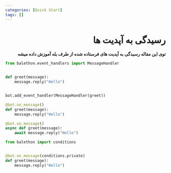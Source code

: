 ```yaml
---
categories: [Quick Start]
tags: []
---
```


<h1 align="right" dir="rtl">رسیدگی به آپدیت ها</h1>

<p align="right" dir="rtl"><strong>توی این مقاله رسیدگی به آپدیت های فرستاده شده از طرف بله آموزش داده میشه</strong></p>

```python
from balethon.event_handlers import MessageHandler


def greet(message):
    message.reply("Hello")


bot.add_event_handler(MessageHandler(greet))
```

```python
@bot.on_message()
def greet(message):
    message.reply("Hello")
```

```python
@bot.on_message()
async def greet(message):
    await message.reply("Hello")
```

```python
from balethon import conditions


@bot.on_message(conditions.private)
def greet(message):
    message.reply("Hello")
```